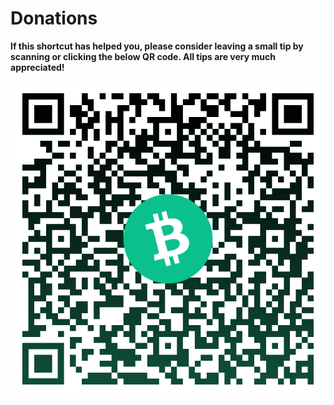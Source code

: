 # Donations
**If this shortcut has helped you, please consider leaving a small tip by scanning or clicking the below QR code. All tips are very much appreciated!**

<div align="center">

  [![BCH](https://raw.githubusercontent.com/net00-1/SW-DLT/refs/heads/master/images/donation_qr.png)](bitcoincash//:qq5l9j3cgah8s6rz3xd5aet0u8wml2ezsgst9fedzz?amount=0.0086369)
</div>
